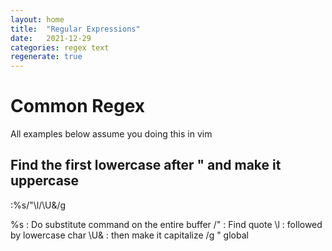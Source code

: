 ```yaml
---
layout: home
title:  "Regular Expressions"
date:   2021-12-29
categories: regex text 
regenerate: true
---
```

# Common Regex
All examples below assume you doing this in vim

## Find the first lowercase after " and make it uppercase
  :%s/"\l/\U&/g

  %s        : Do substitute command on the entire buffer
  /"        : Find quote
  \l        : followed by lowercase char
  \U&       : then make it capitalize
  /g        " global

